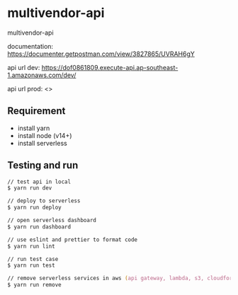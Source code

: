 # multivendor-api

multivendor-api

documentation: <https://documenter.getpostman.com/view/3827865/UVRAH6gY>

api url dev: <https://dof0861809.execute-api.ap-southeast-1.amazonaws.com/dev/>

api url prod: <>

## Requirement

- install yarn
- install node (v14+)
- install serverless

## Testing and run

```zsh
// test api in local
$ yarn run dev

// deploy to serverless
$ yarn run deploy

// open serverless dashboard
$ yarn run dashboard

// use eslint and prettier to format code
$ yarn run lint

// run test case
$ yarn run test

// remove serverless services in aws (api gateway, lambda, s3, cloudformation)
$ yarn run remove
```
